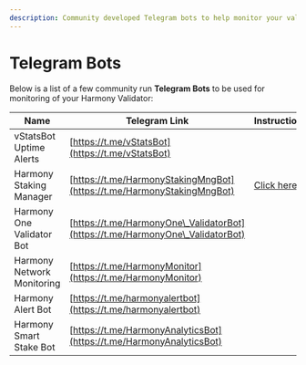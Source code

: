 ```yaml
---
description: Community developed Telegram bots to help monitor your validator
---
```


# Telegram Bots

Below is a list of a few community run **Telegram Bots** to be used for monitoring of your Harmony Validator:

| Name                       | Telegram Link                                                                  | Instructions                                                                                                   |
| -------------------------- | ------------------------------------------------------------------------------ | -------------------------------------------------------------------------------------------------------------- |
| vStatsBot Uptime Alerts    | [https://t.me/vStatsBot](https://t.me/vStatsBot) |  |
| Harmony Staking Manager    | [https://t.me/HarmonyStakingMngBot](https://t.me/HarmonyStakingMngBot)         | [Click here](https://medium.com/chainode-tech/chainode-tech-launches-the-harmony-staking-manager-aec8b68555f8) |
| Harmony One Validator Bot  | [https://t.me/HarmonyOne\_ValidatorBot](https://t.me/HarmonyOne\_ValidatorBot) |                                                                                                                |
| Harmony Network Monitoring | [https://t.me/HarmonyMonitor](https://t.me/HarmonyMonitor)                     |                                                                                                                |
| Harmony Alert Bot          | [https://t.me/harmonyalertbot](https://t.me/harmonyalertbot)                   |                                                                                                                |
| Harmony Smart Stake Bot    | [https://t.me/HarmonyAnalyticsBot](https://t.me/HarmonyAnalyticsBot)           |                                                                                                                |

